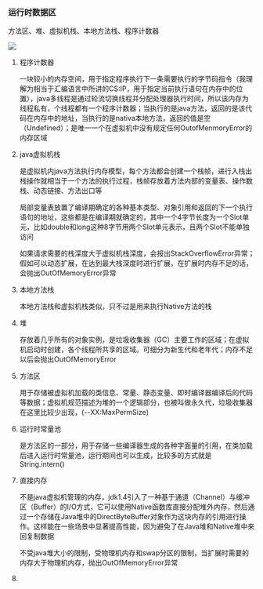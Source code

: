 ### 运行时数据区

方法区、堆、虚拟机栈、本地方法栈、程序计数器

![](E:\workspace\study\StudyNote\JVM\pic\运行时数据区.png)

1. 程序计数器

   一块较小的内存空间，用于指定程序执行下一条需要执行的字节码指令（我理解为相当于汇编语言中所讲的CS:IP，用于指定当前执行语句在内存中的位置），java多线程是通过轮流切换线程并分配处理器执行时间，所以该内存为线程私有，个线程都有一个程序计数器；当执行的是java方法，返回的是该代码在内存中的地址，当执行的是nativa本地方法，返回的值是空（Undefined）；是唯一一个在虚拟机中没有规定任何OutofMenmoryError的内存区域

2. java虚拟机栈

   是虚拟机内java方法执行内存模型，每个方法都会创建一个栈帧，进行入栈出栈操作就相当于一个方法的执行过程，栈帧存放着方法内部的变量表、操作数栈、动态链接、方法出口等

   局部变量表放置了编译期确定的各种基本类型、对象引用和返回的下一个执行语句的地址，这些都是在编译期就确定的，其中一个4字节长度为一个Slot单元，比如double和long这种8字节用两个Slot单元表示，且两个Slot不能单独访问

   如果请求需要的栈深度大于虚拟机栈深度，会报出StackOverflowError异常；假如可以动态扩展，在达到最大栈深度时进行扩展，在扩展时内存不足的话，会抛出OutOfMemoryError异常

3. 本地方法栈

   本地方法栈和虚拟机栈类似，只不过是用来执行Native方法的栈

4. 堆

   存放着几乎所有的对象实例，是垃圾收集器（GC）主要工作的区域；在虚拟机启动时创建，各个线程所共享的区域。可细分为新生代和老年代；内存不足以后会抛出OutOfMemoryError

5. 方法区

   用于存储被虚拟机加载的类信息、常量、静态变量、即时编译器编译后的代码等数据；虚拟机规范描述为堆的一个逻辑部分，也被叫做永久代，垃圾收集器在这里比较少出现，(--XX:MaxPermSize)

6. 运行时常量池

   是方法区的一部分，用于存储一些编译器生成的各种字面量的引用，在类加载后进入运行时常量池，运行期间也可以生成，比较多的方式就是String.intern()

7. 直接内存

   不是java虚拟机管理的内存，jdk1.4引入了一种基于通道（Channel）与缓冲区（Buffer）的I/O方式，它可以使用Native函数库直接分配堆外内存，然后通过一个存储在Java堆中的DirectByteBuffer对象作为这块内存的引用进行操作。这样能在一些场景中显著提高性能，因为避免了在Java堆和Native堆中来回复制数据

   不受java堆大小的限制，受物理机内存和swap分区的限制，当扩展时需要的内存大于物理机内存，抛出OutOfMemoryError异常

8. 
